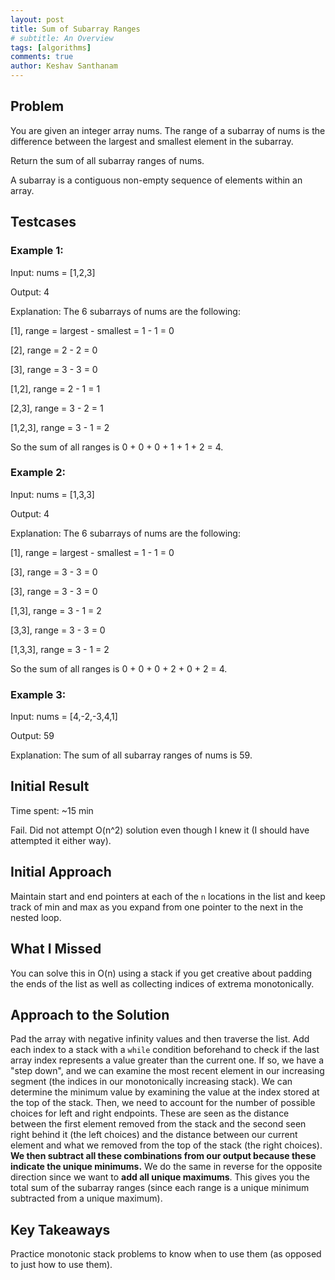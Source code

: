 ```yaml
---
layout: post
title: Sum of Subarray Ranges
# subtitle: An Overview
tags: [algorithms]
comments: true
author: Keshav Santhanam
---
```


## Problem
You are given an integer array nums. The range of a subarray of nums is the difference between the largest and smallest element in the subarray.

Return the sum of all subarray ranges of nums.

A subarray is a contiguous non-empty sequence of elements within an array.

## Testcases
### Example 1:

Input: nums = [1,2,3]

Output: 4

Explanation: The 6 subarrays of nums are the following:

[1], range = largest - smallest = 1 - 1 = 0 

[2], range = 2 - 2 = 0

[3], range = 3 - 3 = 0

[1,2], range = 2 - 1 = 1

[2,3], range = 3 - 2 = 1

[1,2,3], range = 3 - 1 = 2

So the sum of all ranges is 0 + 0 + 0 + 1 + 1 + 2 = 4.
### Example 2:

Input: nums = [1,3,3]

Output: 4

Explanation: The 6 subarrays of nums are the following:

[1], range = largest - smallest = 1 - 1 = 0

[3], range = 3 - 3 = 0

[3], range = 3 - 3 = 0

[1,3], range = 3 - 1 = 2

[3,3], range = 3 - 3 = 0

[1,3,3], range = 3 - 1 = 2

So the sum of all ranges is 0 + 0 + 0 + 2 + 0 + 2 = 4.

### Example 3:

Input: nums = [4,-2,-3,4,1]

Output: 59

Explanation: The sum of all subarray ranges of nums is 59.

## Initial Result
Time spent: ~15 min

Fail. Did not attempt O(n^2) solution even though I knew it (I should have attempted it either way). 

## Initial Approach

Maintain start and end pointers at each of the ```n``` locations in the list and keep track of min and max as you expand from one pointer to the next in the nested loop. 

## What I Missed
You can solve this in O(n) using a stack if you get creative about padding the ends of the list as well as collecting indices of extrema monotonically. 

## Approach to the Solution
Pad the array with negative infinity values and then traverse the list. Add each index to a stack with a ```while``` condition beforehand to check if the last array index represents a value greater than the current one. If so, we have a "step down", and we can examine the most recent element in our increasing segment (the indices in our monotonically increasing stack). We can determine the minimum value by examining the value at the index stored at the top of the stack. Then, we need to account for the number of possible choices for left and right endpoints. These are seen as the distance between the first element removed from the stack and the second seen right behind it (the left choices) and the distance between our current element and what we removed from the top of the stack (the right choices). **We then subtract all these combinations from our output because these indicate the unique minimums.** We do the same in reverse for the opposite direction since we want to **add all unique maximums**. This gives you the total sum of the subarray ranges (since each range is a unique minimum subtracted from a unique maximum). 

## Key Takeaways
Practice monotonic stack problems to know when to use them (as opposed to just how to use them). 

